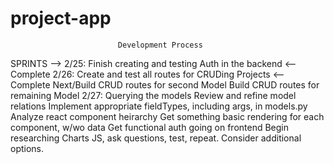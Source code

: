 # project-app

							Development Process

SPRINTS --> 
	2/25:
		Finish creating and testing Auth in the backend <--Complete
	2/26:
		Create and test all routes for CRUDing Projects <-- Complete
		Next/Build CRUD routes for second Model
		Build CRUD routes for remaining Model
	2/27:
		Querying the models 
		Review and refine model relations 
		Implement appropriate fieldTypes, including args, in models.py
		Analyze react component heirarchy
		Get something basic rendering for each component, w/wo data
		Get functional auth going on frontend
		Begin researching Charts JS, ask questions, test, repeat. Consider additional options.

		 
							
							 


